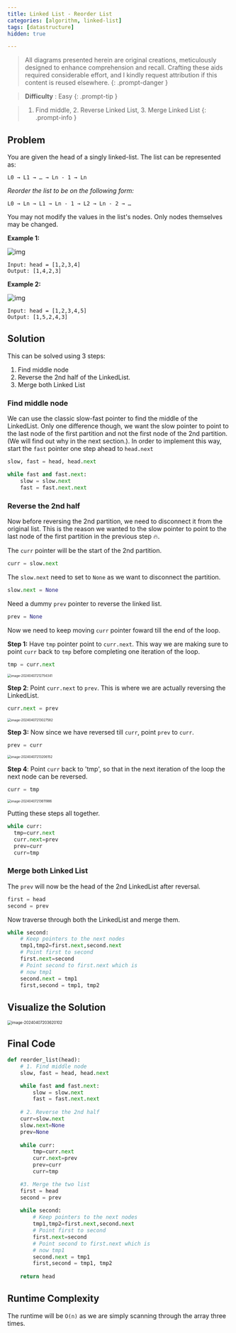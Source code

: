 ```yaml
---
title: Linked List - Reorder List
categories: [algorithm, linked-list]
tags: [datastructure]
hidden: true

---
```


> All diagrams presented herein are original creations, meticulously designed to enhance comprehension and recall. Crafting these aids required considerable effort, and I kindly request attribution if this content is reused elsewhere.
{: .prompt-danger }

> **Difficulty** :  Easy
{: .prompt-tip }

> 1. Find middle, 2. Reverse Linked List, 3. Merge Linked List
{: .prompt-info }

## Problem

You are given the head of a singly linked-list. The list can be represented as:

```
L0 → L1 → … → Ln - 1 → Ln
```

*Reorder the list to be on the following form:*

```
L0 → Ln → L1 → Ln - 1 → L2 → Ln - 2 → …
```

You may not modify the values in the list's nodes. Only nodes themselves may be changed.

**Example 1:**

![img](../assets/img/reorder1linked-list.jpeg)

```
Input: head = [1,2,3,4]
Output: [1,4,2,3]
```

**Example 2:**

![img](../assets/img/reorder2-linked-list.jpeg)

```
Input: head = [1,2,3,4,5]
Output: [1,5,2,4,3]
```

## Solution

This can be solved using 3 steps:

1. Find middle node
2. Reverse the 2nd half of the LinkedList.
3. Merge both Linked List

### Find middle node

We can use the classic slow-fast pointer to find the middle of the LinkedList. Only one difference though, we want the slow pointer to point to the last node of the first partition and not the first node of the 2nd partition. (We will find out why in the next section.). In order to implement this way, start the `fast` pointer one step ahead to `head.next`

```python
slow, fast = head, head.next

while fast and fast.next:
    slow = slow.next
    fast = fast.next.next
```

### Reverse the 2nd half

Now before reversing the 2nd partition, we need to disconnect it from the original list. This is the reason we wanted to the slow pointer to point to the last node of the first partition in the previous step :fire:.

The `curr` pointer will be the start of the 2nd partition.

```python
curr = slow.next
```

The `slow.next` need to set to `None` as we want to disconnect the partition.

```python
slow.next = None
```

Need a dummy `prev` pointer to reverse the linked list.

```python
prev = None
```

Now we need to keep moving `curr` pointer foward till the end of the loop.

**Step 1:** Have `tmp` pointer point to `curr.next`. This way we are making sure to point `curr` back to `tmp` before completing one iteration of the loop.

```python
tmp = curr.next
```



<img src="../assets/img/image-20240407212754341.png" alt="image-20240407212754341" style="zoom:50%;" />

**Step 2**: Point `curr.next` to `prev`. This is where we are actually reversing the LinkedList.

```python
curr.next = prev
```

<img src="../assets/img/image-20240407213027582.png" alt="image-20240407213027582" style="zoom:50%;" />

**Step 3:** Now since we have reversed till `curr`, point `prev` to `curr`.

```python
prev = curr
```

<img src="../assets/img/image-20240407213206152.png" alt="image-20240407213206152" style="zoom:50%;" />

**Step 4**: Point `curr` back to 'tmp', so that in the next iteration of the loop the next node can be reversed.

```python
curr = tmp
```

<img src="../assets/img/image-20240407213611986.png" alt="image-20240407213611986" style="zoom:50%;" />

Putting these steps all together.

```python
while curr:
  tmp=curr.next
  curr.next=prev
  prev=curr
  curr=tmp
```

### Merge both Linked List

The `prev` will now be the head of the 2nd LinkedList after reversal.

```python
first = head
second = prev
```

Now traverse through both the LinkedList and merge them.

```python
while second:
    # Keep pointers to the next nodes    
    tmp1,tmp2=first.next,second.next
    # Point first to second
    first.next=second
    # Point second to first.next which is 
    # now tmp1
    second.next = tmp1
    first,second = tmp1, tmp2
```

## Visualize the Solution

<img src="../assets/img/image-20240407203620102.png" alt="image-20240407203620102" style="zoom:60%;" />

## Final Code

```python
def reorder_list(head):
    # 1. Find middle node
    slow, fast = head, head.next

    while fast and fast.next:
        slow = slow.next
        fast = fast.next.next
        
    # 2. Reverse the 2nd half
    curr=slow.next
    slow.next=None    
    prev=None
    
    while curr:
        tmp=curr.next
        curr.next=prev
        prev=curr
        curr=tmp

    #3. Merge the two list
    first = head
    second = prev
    
    while second:
        # Keep pointers to the next nodes    
        tmp1,tmp2=first.next,second.next
        # Point first to second
        first.next=second
        # Point second to first.next which is 
        # now tmp1
        second.next = tmp1
        first,second = tmp1, tmp2
    
    return head
```

## Runtime Complexity

The runtime will be `O(n)` as we are simply scanning through the array three times.
